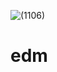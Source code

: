 ![(1106)](https://user-images.githubusercontent.com/86727600/123979687-94f54080-d9de-11eb-80e2-1b47e3152488.png)
# edm
